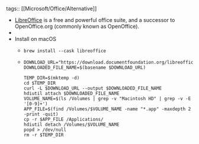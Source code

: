 tags:: [[Microsoft/Office/Alternative]]

- [LibreOffice](https://www.libreoffice.org/) is a free and powerful office suite, and a successor to OpenOffice.org (commonly known as OpenOffice).
-
- Install on macOS
  - ```shell
    brew install --cask libreoffice
    ```
  - ```shell
    DOWNLOAD_URL="https://download.documentfoundation.org/libreoffice/stable/24.2.3/mac/aarch64/LibreOffice_24.2.3_MacOS_aarch64.dmg"
    DOWNLOADED_FILE_NAME=$(basename $DOWNLOAD_URL)

    TEMP_DIR=$(mktemp -d)
    cd $TEMP_DIR
    curl -L $DOWNLOAD_URL --output $DOWNLOADED_FILE_NAME
    hdiutil attach $DOWNLOADED_FILE_NAME
    VOLUME_NAME=$(ls /Volumes | grep -v "Macintosh HD" | grep -v -E '[0-9]+')
    APP_FILE=$(find /Volumes/$VOLUME_NAME -name "*.app" -maxdepth 2 -print -quit)
    cp -r $APP_FILE /Applications/
    hdiutil detach /Volumes/$VOLUME_NAME
    popd > /dev/null
    rm -r $TEMP_DIR
    ```
